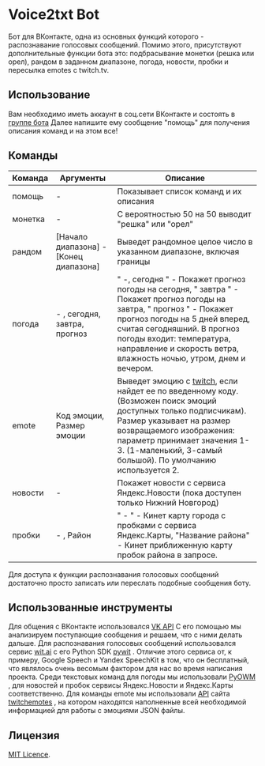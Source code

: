 # Voice2txt Bot
Бот для ВКонтакте, одна из основных функций которого - распознавание голосовых сообщений.
Помимо этого, присутствуют дополнительные функции бота это: подбрасывание монетки (решка или орел), рандом в заданном диапазоне, погода, новости, пробки и пересылка emotes с twitch.tv.
## Использование
Вам необходимо иметь аккаунт в соц.сети ВКонтакте и состоять в [группе бота](https://vk.com/voice2txt)
Далее напишите ему сообщение "помощь" для получения описания команд и на этом все!
## Команды

| Команда | Аргументы | Описание |
| ------------- | ------------- | ---------------- |				
| помощь | \- | Показывает список команд и их описания | 
| монетка | \- | С вероятностью 50 на 50 выводит "решка" или "орел" |
| рандом | [Начало диапазона] - [Конец диапазона] | Выведет рандомное целое число в указанном диапазоне, включая границы |
| погода | \- , сегодня, завтра, прогноз | " -, сегодня " - Покажет прогноз погоды на сегодня, " завтра " - Покажет прогноз погоды на завтра, " прогноз " - Покажет прогноз погоды на 5 дней вперед, считая сегодняшний. В прогноз погоды входит: температура, направление и скорость ветра, влажность ночью, утром, днем и вечером. |
| emote | Код эмоции, Размер эмоции | Выведет эмоцию с [twitch](https://www.twitch.tv), если найдет ее по введенному коду. (Возможен поиск эмоций доступных только подписчикам). Размер указывает на размер возвращаемого изображения: параметр принимает значения 1-3. (1-маленький, 3-самый большой). По умолчанию используется 2. |
| новости | \- | Покажет новости с сервиса Яндекс.Новости (пока доступен только Нижний Новгород) |
| пробки | \- , Район | " - " - Кинет карту города с пробками с сервиса Яндекс.Карты, "Название района" - Кинет приближенную карту пробок района в запросе. |

Для доступа к функции распознавания голосовых сообщений достаточно просто записать или переслать подобные сообщения боту.

## Использованные инструменты
Для общения с ВКонтакте использовался [VK API](https://vk.com/dev/bots_docs?f=2.1.%20Callback%20API) С его помощью мы анализируем поступающие сообщения и решаем, что с ними делать дальше. Для распознавания голосовых сообщений использовался сервис [wit.ai](https://wit.ai) с его Python SDK [pywit](https://github.com/wit-ai/pywit) . Отличие этого сервиса от, к примеру, Google Speech и Yandex SpeechKit в том, что он бесплатный, что являлось очень весомым фактором для нас во время написания проекта. Среди текстовых команд для погоды мы использовали [PyOWM](https://github.com/csparpa/pyowm) , для новостей и пробок сервисы Яндекс.Новости и Яндекс.Карты соответственно.  Для команды emote мы использовали [API](https://twitchemotes.com/apidocs) сайта [twitchemotes](https://twitchemotes.com) , на котором находятся наполненные всей необходимой информацией для работы с эмоциями JSON файлы.

## Лицензия
[MIT Licence](https://github.com/vladimirwest/text_bot/blob/master/LICENSE).
